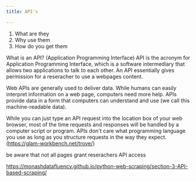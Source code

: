 ```yaml
---
title: API's

---
```

1.	What are they
2.	Why use them
3.	How do you get them

What is an API? (Application Programming Interface)
API is the acronym for Application Programming Interface, which is a software intermediary that allows two applications to talk to each other. 
An API essentially gives permission for a reseracher to use a webpages content.

Web APIs are generally used to deliver data. While humans can easily interpret information on a web page, computers need more help. APIs provide data in a form that computers can understand and use (we call this machine-readable data).

While you can just type an API request into the location box of your web browser, most of the time requests and responses will be handled by a computer script or program. APIs don't care what programming language you use as long as you structure requests in the way they expect. (https://glam-workbench.net/trove/)

be aware that not all pages grant reserachers API access

https://monashdatafluency.github.io/python-web-scraping/section-3-API-based-scraping/
